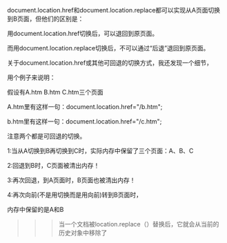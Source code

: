 document.location.href和document.location.replace都可以实现从A页面切换到B页面，但他们的区别是：

用document.location.href切换后，可以退回到原页面。

而用document.location.replace切换后，不可以通过“后退”退回到原页面。

关于document.location.href或其他可回退的切换方式，我还发现一个细节，

用个例子来说明：

假设有A.htm B.htm C.htm三个页面

A.htm里有这样一句：document.location.href="/b.htm";

b.htm里有这样一句：document.location.href="/c.htm";

注意两个都是可回退的切换。


1:当从A切换到B再切换到C时，实际内存中保留了三个页面：A、B、C

2:回退到B时，C页面被清出内存！

3:再次回退，到A页面时，B页面也被清出内存！

4:再次向前(不是用切换而是用向前)转到B页面时，

内存中保留的是A和B

>>>当一个文档被location.replace（）替换后，它就会从当前的历史对象中移除了